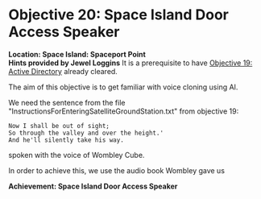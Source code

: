 # Objective 20: Space Island Door Access Speaker
**Location: Space Island: Spaceport Point**  
**Hints provided by Jewel Loggins**
It is a prerequisite to have [Objective 19: Active Directory](https://github.com/joergschwarzwaelder/hhc2023/tree/main/Objective-19) already cleared.

The aim of this objective is to get familiar with voice cloning using AI.

We need the sentence from the file "InstructionsForEnteringSatelliteGroundStation.txt" from objective 19:
```
Now I shall be out of sight;
So through the valley and over the height.'
And he'll silently take his way.
```
spoken with the voice of Wombley Cube.

In order to achieve this, we use the audio book Wombley gave us 


**Achievement: Space Island Door Access Speaker**
<!--stackedit_data:
eyJoaXN0b3J5IjpbLTY5MzU1Nzg2NywtMjAxMDE5MjYzXX0=
-->